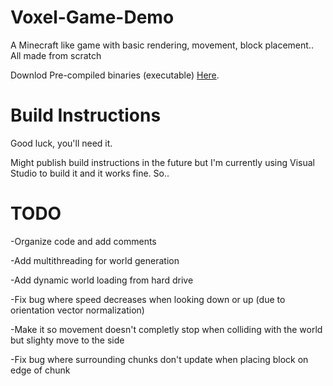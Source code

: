 # Voxel-Game-Demo
 A Minecraft like game with basic rendering, movement, block placement.. All made from scratch
 
 Downlod Pre-compiled binaries (executable) [Here](https://github.com/aaron-nuy/Voxel-Game-Demo/releases/tag/v0.1.0-alpha).
 
# Build Instructions
 Good luck, you'll need it.
 
 Might publish build instructions in the future but I'm currently using Visual Studio to build it and it works fine. So..
 
 
# TODO
 -Organize code and add comments
 
 
 -Add multithreading for world generation
 
 
 -Add dynamic world loading from hard drive
 
 
 -Fix bug where speed decreases when looking down or up (due to orientation vector normalization)
 
 
 -Make it so movement doesn't completly stop when colliding with the world but slighty move to the side
 
 
 -Fix bug where surrounding chunks don't update when placing block on edge of chunk
